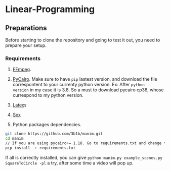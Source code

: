# Linear-Programming

## Preparations

Before starting to clone the repository and going to test it out, you need to prepare your setup.

### Requirements

1. [FFmpeg](https://ffmpeg.zeranoe.com/builds/).
2. [PyCairo](https://www.lfd.uci.edu/~gohlke/pythonlibs/#pycairo).
Make sure to have `` pip `` lastest version, and download the file correspontent to your currenty python version.
Ex: After `` python --version `` in my case it is 3.8. So a must to download pycairo cp38, whose currespond to my python version.

1. [Latex](https://miktex.org/download)s
2. [Sox](https://sourceforge.net/projects/sox/files/sox/)
3. Python packages dependencies.
```bash
git clone https://github.com/3b1b/manim.git
cd manim
// If you are using pycairo>= 1.18. Go to requirements.txt and change to your pycairo version
pip install -r requirements.txt
```
If all is correctly installed, you can give `` python manim.py example_scenes.py SquareToCircle -pl `` a try, after some time a video will pop up.
